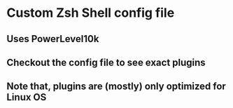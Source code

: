 # Custom Zsh Shell config file 
## Uses PowerLevel10k
## Checkout the config file to see exact plugins
## Note that, plugins are (mostly) only optimized for Linux OS
